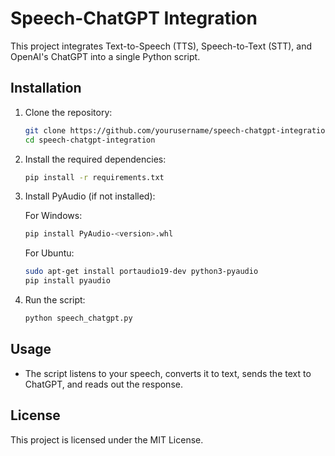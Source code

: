 # Speech-ChatGPT Integration

This project integrates Text-to-Speech (TTS), Speech-to-Text (STT), and OpenAI's ChatGPT into a single Python script.

## Installation

1. Clone the repository:

    ```bash
    git clone https://github.com/yourusername/speech-chatgpt-integration.git
    cd speech-chatgpt-integration
    ```

2. Install the required dependencies:

    ```bash
    pip install -r requirements.txt
    ```

3. Install PyAudio (if not installed):

    For Windows:
    ```bash
    pip install PyAudio-<version>.whl
    ```

    For Ubuntu:
    ```bash
    sudo apt-get install portaudio19-dev python3-pyaudio
    pip install pyaudio
    ```

4. Run the script:

    ```bash
    python speech_chatgpt.py
    ```

## Usage

- The script listens to your speech, converts it to text, sends the text to ChatGPT, and reads out the response.

## License

This project is licensed under the MIT License.
